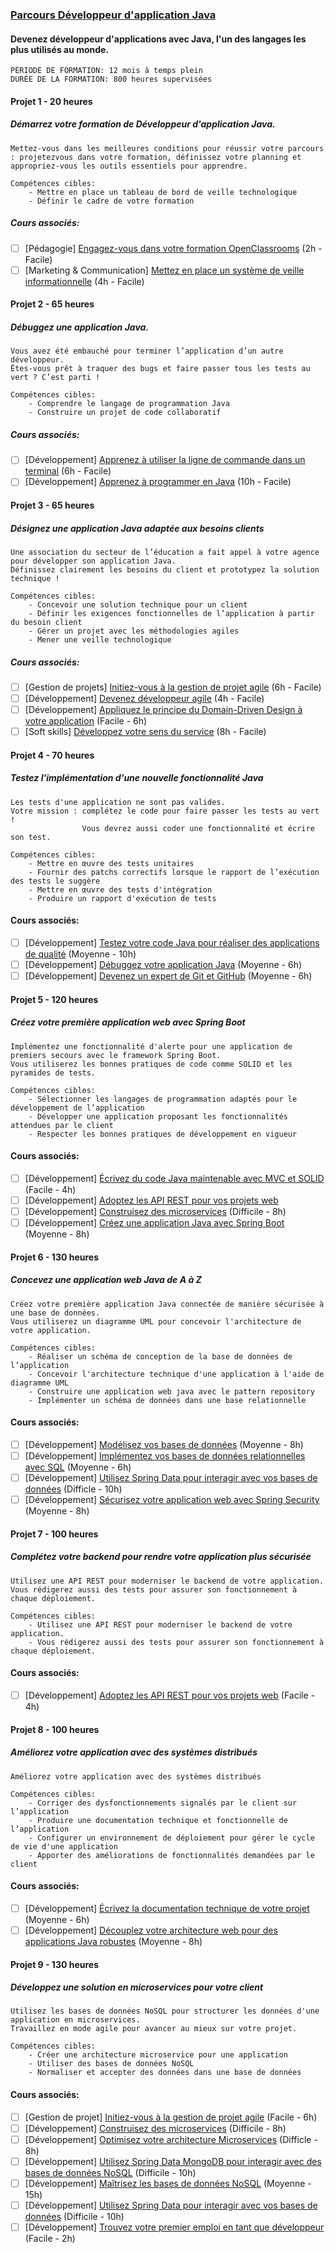 ### [Parcours Développeur d'application Java](https://openclassrooms.com/fr/paths/883-developpeur-dapplication-java)
#### Devenez développeur d'applications avec Java, l'un des langages les plus utilisés au monde.
    
    PÉRIODE DE FORMATION: 12 mois à temps plein
    DURÉE DE LA FORMATION: 800 heures supervisées

#### Projet 1 - 20 heures
##### Démarrez votre formation de Développeur d'application Java.
    Mettez-vous dans les meilleures conditions pour réussir votre parcours : projetezvous dans votre formation, définissez votre planning et appropriez-vous les outils essentiels pour apprendre.
    
    Compétences cibles:
        - Mettre en place un tableau de bord de veille technologique
        - Définir le cadre de votre formation

##### Cours associés:
- [ ] [Pédagogie] [Engagez-vous dans votre formation OpenClassrooms](https://openclassrooms.com/fr/courses/7381081-engagez-vous-dans-votre-formation-openclassrooms) (2h - Facile)
- [ ] [Marketing & Communication] [Mettez en place un système de veille informationnelle](https://openclassrooms.com/fr/courses/4805776-mettez-en-place-un-systeme-de-veille-informationnelle) (4h - Facile)

#### Projet 2 - 65 heures
##### Débuggez une application Java.
    
    Vous avez été embauché pour terminer l’application d’un autre développeur.
    Êtes-vous prêt à traquer des bugs et faire passer tous les tests au vert ? C’est parti !
    
    Compétences cibles:
        - Comprendre le langage de programmation Java
        - Construire un projet de code collaboratif

##### Cours associés:
- [ ] [Développement] [Apprenez à utiliser la ligne de commande dans un terminal](https://openclassrooms.com/fr/courses/6173491-apprenez-a-utiliser-la-ligne-de-commande-dans-un-terminal) (6h - Facile)
- [ ] [Développement] [Apprenez à programmer en Java](https://openclassrooms.com/fr/courses/6173501-apprenez-a-programmer-en-java) (10h - Facile)

#### Projet 3 - 65 heures
##### Désignez une application Java adaptée aux besoins clients

    Une association du secteur de l’éducation a fait appel à votre agence pour développer son application Java.
    Définissez clairement les besoins du client et prototypez la solution technique !

    Compétences cibles:
        - Concevoir une solution technique pour un client
        - Définir les exigences fonctionnelles de l’application à partir du besoin client
        - Gérer un projet avec les méthodologies agiles
        - Mener une veille technologique

##### Cours associés:
- [ ] [Gestion de projets] [Initiez-vous à la gestion de projet agile](https://openclassrooms.com/fr/courses/4507926-initiez-vous-a-la-gestion-de-projet-agile) (6h - Facile)
- [ ] [Développement] [Devenez développeur agile](https://openclassrooms.com/fr/courses/7693926-devenez-developpeur-agile) (4h - Facile)
- [ ] [Développement] [Appliquez le principe du Domain-Driven Design à votre application](https://openclassrooms.com/search?query=Appliquez%20le%20principe%20du%20Domain-Driven%20Design%20%C3%A0%20votre%20application) (Facile - 6h)
- [ ] [Soft skills] [Développez votre sens du service](https://openclassrooms.com/fr/courses/6510596-developpez-votre-sens-du-service) (8h - Facile)

#### Projet 4 - 70 heures
##### Testez l'implémentation d'une nouvelle fonctionnalité Java
    Les tests d'une application ne sont pas valides.
    Votre mission : complétez le code pour faire passer les tests au vert !
                    Vous devrez aussi coder une fonctionnalité et écrire son test.

    Compétences cibles:
        - Mettre en œuvre des tests unitaires
        - Fournir des patchs correctifs lorsque le rapport de l’exécution des tests le suggère
        - Mettre en œuvre des tests d'intégration
        - Produire un rapport d'exécution de tests

#### Cours associés:
- [ ] [Développement] [Testez votre code Java pour réaliser des applications de qualité](https://openclassrooms.com/fr/courses/6100311-testez-votre-code-java-pour-realiser-des-applications-de-qualite) (Moyenne - 10h)
- [ ] [Développement] [Débuggez votre application Java](https://openclassrooms.com/fr/courses/6692416-debuggez-votre-application-java) (Moyenne - 6h)
- [ ] [Développement] [Devenez un expert de Git et GitHub](https://openclassrooms.com/fr/courses/7688581-devenez-un-expert-de-git-et-github) (Moyenne - 6h)

#### Projet 5 - 120 heures
##### Créez votre première application web avec Spring Boot
    Implémentez une fonctionnalité d'alerte pour une application de premiers secours avec le framework Spring Boot.
    Vous utiliserez les bonnes pratiques de code comme SOLID et les pyramides de tests.

    Compétences cibles:
        - Sélectionner les langages de programmation adaptés pour le développement de l’application
        - Développer une application proposant les fonctionnalités attendues par le client
        - Respecter les bonnes pratiques de développement en vigueur

#### Cours associés:
- [ ] [Développement] [Écrivez du code Java maintenable avec MVC et SOLID](https://openclassrooms.com/fr/courses/6810956-ecrivez-du-code-java-maintenable-avec-mvc-et-solid) (Facile - 4h)
- [ ] [Développement] [Adoptez les API REST pour vos projets web](https://openclassrooms.com/fr/courses/6573181-adoptez-les-api-rest-pour-vos-projets-web)
- [ ] [Développement] [Construisez des microservices](https://openclassrooms.com/fr/courses/4668056-construisez-des-microservices) (Difficile - 8h)
- [ ] [Développement] [Créez une application Java avec Spring Boot](https://openclassrooms.com/fr/courses/6900101-creez-une-application-java-avec-spring-boot) (Moyenne - 8h)

#### Projet 6 - 130 heures
##### Concevez une application web Java de A à Z
    Créez votre première application Java connectée de manière sécurisée à une base de données.
    Vous utiliserez un diagramme UML pour concevoir l'architecture de votre application.

    Compétences cibles:
        - Réaliser un schéma de conception de la base de données de l’application
        - Concevoir l'architecture technique d'une application à l'aide de diagramme UML
        - Construire une application web java avec le pattern repository
        - Implémenter un schéma de données dans une base relationnelle

#### Cours associés:
- [ ] [Développement] [Modélisez vos bases de données](https://openclassrooms.com/fr/courses/6938711-modelisez-vos-bases-de-donnees) (Moyenne - 8h)
- [ ] [Développement] [Implémentez vos bases de données relationnelles avec SQL](https://openclassrooms.com/fr/courses/6971126-implementez-vos-bases-de-donnees-relationnelles-avec-sql) (Moyenne - 6h)
- [ ] [Développement] [Utilisez Spring Data pour interagir avec vos bases de données](https://openclassrooms.com/fr/courses/6982461-utilisez-spring-data-pour-interagir-avec-vos-bases-de-donnees) (Difficle - 10h)
- [ ] [Développement] [Sécurisez votre application web avec Spring Security](https://openclassrooms.com/fr/courses/7137776-securisez-votre-application-web-avec-spring-security) (Moyenne - 8h)

#### Projet 7 - 100 heures
#####  Complétez votre backend pour rendre votre application plus sécurisée
    Utilisez une API REST pour moderniser le backend de votre application.
    Vous rédigerez aussi des tests pour assurer son fonctionnement à chaque déploiement.

    Compétences cibles:
        - Utilisez une API REST pour moderniser le backend de votre application.
        - Vous rédigerez aussi des tests pour assurer son fonctionnement à chaque déploiement.

#### Cours associés:
- [ ] [Développement] [Adoptez les API REST pour vos projets web](https://openclassrooms.com/search?query=Adoptez%20les%20API%20REST%20pour%20vos%20projets%20web#:~:text=D%C3%89VELOPPEMENT%20%2D%20COURS,applications.%20Les%20AP...) (Facile - 4h)

#### Projet 8 - 100 heures
##### Améliorez votre application avec des systèmes distribués
    Améliorez votre application avec des systèmes distribués

    Compétences cibles:
        - Corriger des dysfonctionnements signalés par le client sur l’application
        - Produire une documentation technique et fonctionnelle de l’application
        - Configurer un environnement de déploiement pour gérer le cycle de vie d'une application
        - Apporter des améliorations de fonctionnalités demandées par le client

#### Cours associés:
- [ ] [Développement] [Écrivez la documentation technique de votre projet](https://openclassrooms.com/fr/courses/6398056-ecrivez-la-documentation-technique-de-votre-projet) (Moyenne - 6h)
- [ ] [Développement] [Découplez votre architecture web pour des applications Java robustes](https://openclassrooms.com/fr/courses/7137741-decouplez-votre-architecture-web-pour-des-applications-java-robustes) (Moyenne - 8h)

#### Projet 9 - 130 heures
##### Développez une solution en microservices pour votre client
    Utilisez les bases de données NoSQL pour structurer les données d'une application en microservices.
    Travaillez en mode agile pour avancer au mieux sur votre projet.

    Compétences cibles:
        - Créer une architecture microservice pour une application
        - Utiliser des bases de données NoSQL
        - Normaliser et accepter des données dans une base de données

#### Cours associés:
- [ ] [Gestion de projet] [Initiez-vous à la gestion de projet agile](https://openclassrooms.com/fr/courses/4507926-initiez-vous-a-la-gestion-de-projet-agile) (Facile - 6h)
- [ ] [Développement] [Construisez des microservices](https://openclassrooms.com/fr/courses/4668056-construisez-des-microservices) (Difficile - 8h)
- [ ] [Développement] [Optimisez votre architecture Microservices](https://openclassrooms.com/fr/courses/4668216-optimisez-votre-architecture-microservices) (Difficle - 8h)
- [ ] [Développement] [Utilisez Spring Data MongoDB pour interagir avec des bases de données NoSQL](https://openclassrooms.com/fr/courses/7392231-utilisez-spring-data-mongodb-pour-interagir-avec-des-bases-de-donnees-nosql) (Difficile - 10h)
- [ ] [Développement] [Maîtrisez les bases de données NoSQL](https://openclassrooms.com/fr/courses/4462426-maitrisez-les-bases-de-donnees-nosql) (Moyenne - 15h)
- [ ] [Développement] [Utilisez Spring Data pour interagir avec vos bases de données](https://openclassrooms.com/fr/courses/6982461-utilisez-spring-data-pour-interagir-avec-vos-bases-de-donnees) (Difficile - 10h)
- [ ] [Développement] [Trouvez votre premier emploi en tant que développeur](https://openclassrooms.com/fr/courses/8033446-trouvez-votre-premier-emploi-en-tant-que-developpeur) (Facile - 2h)
